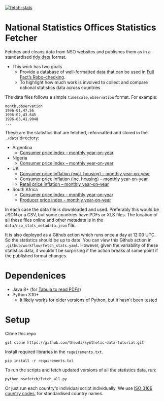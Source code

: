 [![fetch-stats](https://github.com/FullFact/nso-stats-fetcher/actions/workflows/fetch_stats.yml/badge.svg)](https://github.com/FullFact/nso-stats-fetcher/actions/workflows/fetch_stats.yml)

# National Statistics Offices Statistics Fetcher
Fetches and cleans data from NSO websites and publishes them as in a standardised [tidy data](https://cran.r-project.org/web/packages/tidyr/vignettes/tidy-data.html) format. 

* This work has two goals
	* Provide a database of well-formatted data that can be used in [Full Fact’s Robo-checking](https://github.com/FullFact/Robo-checking). 
	* To highlight how much work is involved to collect and compare national statistics data across countries

The data files follows a simple `timescale,observation` format. For example:

```
month,observation
1996-01,47.56
1996-02,43.645
1996-03,41.9048
...
```

These are the statistics that are fetched, reformatted and stored in the `./data` directory:
- Argentina
  - [Consumer price index – monthly year-on-year](https://datos.gob.ar/series/api/series/?ids=148.3_INIVELNAL_DICI_M_26&collapse=month&collapse_aggregation=avg&representation_mode=percent_change_a_year_ago)  
- Nigeria
  - [Consumer price index – monthly year-on-year](https://nigerianstat.gov.ng/elibrary/read/1241157)
- UK
  - [Consumer price inflation (excl. housing) – monthly year-on-year](https://www.ons.gov.uk/economy/inflationandpriceindices/timeseries/d7g7/mm23)
  - [Consumer price inflation (inc. housing) – monthly year-on-year](https://www.ons.gov.uk/economy/inflationandpriceindices/timeseries/l55o/mm23/data)
  - [Retail price inflation – monthly year-on-year](https://www.ons.gov.uk/economy/inflationandpriceindices/timeseries/czbh/mm23/data)
- South Africa
  - [Consumer price index - monthly year-on-year](https://www.statssa.gov.za/?page_id=1854&PPN=P0141)
  - [Producer price index - monthly year-on-year](https://www.statssa.gov.za/?page_id=1854&PPN=P0142.1)

In each case the data file is downloaded and used. Preferably this would be JSON or a CSV, but some countries have PDFs or XLS files. The location of all these files online and other metadata is in the `data/nso_stats_metadata.json` file.

It is also deployed as a Github action which runs once a day at 12:00 UTC. So the statistics should be up to date. You can view this Github action in `.github/workflow/fetch_stats.yaml`. However, given the variability of these statistics data, it wouldn't be surprising if the action breaks at some point if the published format changes.  

# Dependenices 
- Java 8+ (for [Tabula to read PDFs](https://tabula-py.readthedocs.io/en/latest/getting_started.html#requirements))
- Python 3.10+
  - It likely works for older versions of Python, but it hasn't been tested

# Setup
Clone this repo
```
git clone https://github.com/theodi/synthetic-data-tutorial.git
```

Install required libraries in the `requirements.txt`. 

```
pip install -r requirements.txt
```

To run the scripts and fetch updated versions of all the statistics data, run:

```
python nsofetch/fetch_all.py
```

Or just run each country's individual script individually. We use [ISO 3166 country codes](https://en.wikipedia.org/wiki/List_of_ISO_3166_country_codes), for standardised country names.
